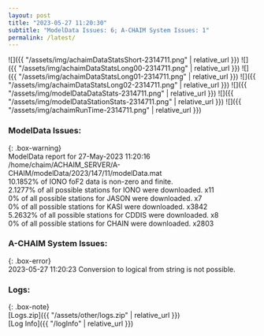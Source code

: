 ```yaml
---
layout: post
title: "2023-05-27 11:20:30"
subtitle: "ModelData Issues: 6; A-CHAIM System Issues: 1"
permalink: /latest/
---
```


![]({{ "/assets/img/achaimDataStatsShort-2314711.png" | relative_url }})
![]({{ "/assets/img/achaimDataStatsLong00-2314711.png" | relative_url }})
![]({{ "/assets/img/achaimDataStatsLong01-2314711.png" | relative_url }})
![]({{ "/assets/img/achaimDataStatsLong02-2314711.png" | relative_url }})
![]({{ "/assets/img/modelDataDataStats-2314711.png" | relative_url }})
![]({{ "/assets/img/modelDataStationStats-2314711.png" | relative_url }})
![]({{ "/assets/img/achaimRunTime-2314711.png" | relative_url }})


### ModelData Issues:  
  
{: .box-warning}  
 ModelData report for 27-May-2023 11:20:16   
 /home/chaim/ACHAIM_SERVER/A-CHAIM/modelData/2023/147/11/modelData.mat   
 10.1852% of IONO foF2 data is non-zero and finite.   
 2.1277% of all possible stations for IONO were downloaded. x11   
 0% of all possible stations for JASON were downloaded. x7   
 0% of all possible stations for KASI were downloaded. x3842   
 5.2632% of all possible stations for CDDIS were downloaded. x8   
 0% of all possible stations for CHAIN were downloaded. x2803   
  
### A-CHAIM System Issues:  
  
{: .box-error}  
2023-05-27 11:20:23 Conversion to logical from string is not possible.  

### Logs:  
  
{: .box-note}  
[Logs.zip]({{ "/assets/other/logs.zip" | relative_url }})  
[Log Info]({{ "/logInfo" | relative_url }})  
